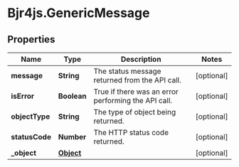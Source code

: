 # Bjr4js.GenericMessage

## Properties

Name | Type | Description | Notes
------------ | ------------- | ------------- | -------------
**message** | **String** | The status message returned from the API call. | [optional] 
**isError** | **Boolean** | True if there was an error performing the API call. | [optional] 
**objectType** | **String** | The type of object being returned. | [optional] 
**statusCode** | **Number** | The HTTP status code returned. | [optional] 
**_object** | [**Object**](.md) |  | [optional] 


